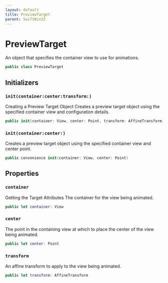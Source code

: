 ```yaml
---
layout: default
title: PreviewTarget
parent: SwiftWin32
---
```

# PreviewTarget

An object that specifies the container view to use for animations.

``` swift
public class PreviewTarget 
```

## Initializers

### `init(container:center:transform:)`

Creating a Preview Target Object
Creates a preview target object using the specified container view and
configuration details.

``` swift
public init(container: View, center: Point, transform: AffineTransform) 
```

### `init(container:center:)`

Creates a preview target object using the specified container view and
center point.

``` swift
public convenience init(container: View, center: Point) 
```

## Properties

### `container`

Getting the Target Attributes
The container for the view being animated.

``` swift
public let container: View
```

### `center`

The point in the containing view at which to place the center of the view
being animated.

``` swift
public let center: Point
```

### `transform`

An affine transform to apply to the view being animated.

``` swift
public let transform: AffineTransform
```
